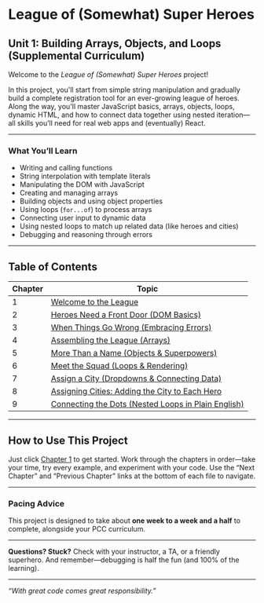 # League of (Somewhat) Super Heroes

## Unit 1: Building Arrays, Objects, and Loops (Supplemental Curriculum)

Welcome to the *League of (Somewhat) Super Heroes* project!

In this project, you'll start from simple string manipulation and gradually build a complete registration tool for an ever-growing league of heroes. Along the way, you'll master JavaScript basics, arrays, objects, loops, dynamic HTML, and how to connect data together using nested iteration—all skills you’ll need for real web apps and (eventually) React.

---

### **What You’ll Learn**

- Writing and calling functions
- String interpolation with template literals
- Manipulating the DOM with JavaScript
- Creating and managing arrays
- Building objects and using object properties
- Using loops (`for...of`) to process arrays
- Connecting user input to dynamic data
- Using nested loops to match up related data (like heroes and cities)
- Debugging and reasoning through errors

---

## **Table of Contents**

| Chapter | Topic                                                |
|---------|------------------------------------------------------|
| 1       | [Welcome to the League](./chapters/league-chapter-1.md)                                |
| 2       | [Heroes Need a Front Door (DOM Basics)](./chapters/league-chapter-2.md)                |
| 3       | [When Things Go Wrong (Embracing Errors)](./chapters/league-chapter-3.md)              |
| 4       | [Assembling the League (Arrays)](./chapters/league-chapter-4.md)                       |
| 5       | [More Than a Name (Objects & Superpowers)](./chapters/league-chapter-5.md)             |
| 6       | [Meet the Squad (Loops & Rendering)](./chapters/league-chapter-6.md)                   |
| 7       | [Assign a City (Dropdowns & Connecting Data)](./chapters/league-chapter-7.md)          |
| 8       | [Assigning Cities: Adding the City to Each Hero](./chapters/league-chapter-8.md)       |
| 9       | [Connecting the Dots (Nested Loops in Plain English)](./chapters/league-chapter-9.md)  |

---

## **How to Use This Project**

Just click [Chapter 1](./chapters/league-chapter-1.md) to get started.
Work through the chapters in order—take your time, try every example, and experiment with your code.
Use the “Next Chapter” and “Previous Chapter” links at the bottom of each file to navigate.

---

### **Pacing Advice**

This project is designed to take about **one week to a week and a half** to complete, alongside your PCC curriculum.

---

**Questions? Stuck?**
Check with your instructor, a TA, or a friendly superhero.
And remember—debugging is half the fun (and 100% of the learning).

---

_“With great code comes great responsibility.”_
